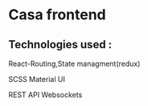 # Casa frontend

## Technologies used :
React-Routing,State managment(redux)

SCSS
Material UI

REST API
Websockets



